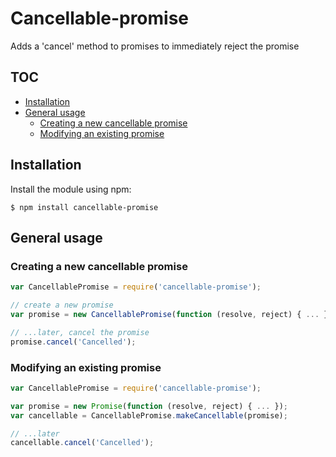 # Cancellable-promise

Adds a 'cancel' method to promises to immediately reject the promise

## TOC

* [Installation](#installation)
* [General usage](#general-usage)
  * [Creating a new cancellable promise](#creating-a-new-cancellable-promise)
  * [Modifying an existing promise](#modifying-an-existing-promise)

## Installation

Install the module using npm:
```shell
$ npm install cancellable-promise
```

## General usage

### Creating a new cancellable promise

```javascript
var CancellablePromise = require('cancellable-promise');

// create a new promise
var promise = new CancellablePromise(function (resolve, reject) { ... });

// ...later, cancel the promise
promise.cancel('Cancelled');
```

### Modifying an existing promise

```javascript
var CancellablePromise = require('cancellable-promise');

var promise = new Promise(function (resolve, reject) { ... });
var cancellable = CancellablePromise.makeCancellable(promise);

// ...later
cancellable.cancel('Cancelled');
```
